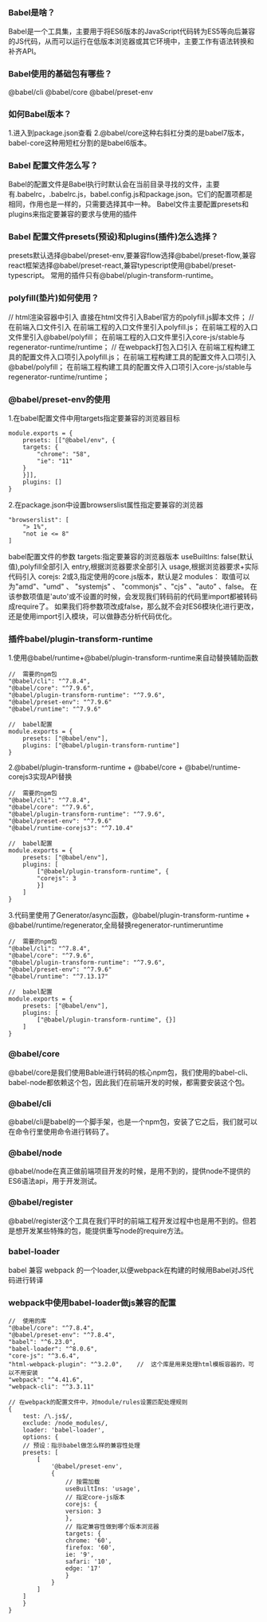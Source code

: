 ### Babel是啥？
Babel是一个工具集，主要用于将ES6版本的JavaScript代码转为ES5等向后兼容的JS代码，从而可以运行在低版本浏览器或其它环境中，主要工作有语法转换和补齐API。

### Babel使用的基础包有哪些？
@babel/cli @babel/core @babel/preset-env

### 如何Babel版本？
1.进入到package.json查看
2.@babel/core这种右斜杠分类的是babel7版本，babel-core这种用短杠分割的是babel6版本。

### Babel 配置文件怎么写？
Babel的配置文件是Babel执行时默认会在当前目录寻找的文件，主要有.babelrc，.babelrc.js，babel.config.js和package.json。它们的配置项都是相同，作用也是一样的，只需要选择其中一种。
Babel文件主要配置presets和plugins来指定要兼容的要求与使用的插件

### Babel 配置文件presets(预设)和plugins(插件)怎么选择？
presets默认选择@babel/preset-env,要兼容flow选择@babel/preset-flow,兼容react框架选择@babel/preset-react,兼容typescript使用@babel/preset-typescript。
常用的插件只有@babel/plugin-transform-runtime。

### polyfill(垫片)如何使用？
//  html渲染容器中引入
直接在html文件引入Babel官方的polyfill.js脚本文件；
//  在前端入口文件引入
在前端工程的入口文件里引入polyfill.js；
在前端工程的入口文件里引入@babel/polyfill；
在前端工程的入口文件里引入core-js/stable与regenerator-runtime/runtime；
//  在webpack打包入口引入
在前端工程构建工具的配置文件入口项引入polyfill.js；
在前端工程构建工具的配置文件入口项引入@babel/polyfill；
在前端工程构建工具的配置文件入口项引入core-js/stable与regenerator-runtime/runtime；

### @babel/preset-env的使用
1.在babel配置文件中用targets指定要兼容的浏览器目标

    module.exports = {
        presets: [["@babel/env", {
        targets: {
            "chrome": "58",
            "ie": "11"
        }
        }]],
        plugins: []
    }

2.在package.json中设置browserslist属性指定要兼容的浏览器

    "browserslist": [
        "> 1%",
        "not ie <= 8"
    ]

babel配置文件的参数
targets:指定要兼容的浏览器版本
useBuiltIns:
    false(默认值),polyfill全部引入
    entry,根据浏览器要求全部引入
    usage,根据浏览器要求+实际代码引入
corejs:
    2或3,指定使用的core.js版本，默认是2
modules：
    取值可以为"amd"、"umd" 、 "systemjs" 、 "commonjs" 、"cjs" 、"auto" 、false。
    在该参数项值是'auto'或不设置的时候，会发现我们转码前的代码里import都被转码成require了。
    如果我们将参数项改成false，那么就不会对ES6模块化进行更改，还是使用import引入模块，可以做静态分析代码优化。

### 插件babel/plugin-transform-runtime
1.使用@babel/runtime+@babel/plugin-transform-runtime来自动替换辅助函数

    //  需要的npm包
    "@babel/cli": "^7.8.4",
    "@babel/core": "^7.9.6",
    "@babel/plugin-transform-runtime": "^7.9.6",
    "@babel/preset-env": "^7.9.6"
    "@babel/runtime": "^7.9.6"

    //  babel配置
    module.exports = {
        presets: ["@babel/env"],
        plugins: ["@babel/plugin-transform-runtime"]
    }

2.@babel/plugin-transform-runtime + @babel/core + @babel/runtime-corejs3实现API替换

    //  需要的npm包
    "@babel/cli": "^7.8.4",
    "@babel/core": "^7.9.6",
    "@babel/plugin-transform-runtime": "^7.9.6",
    "@babel/preset-env": "^7.9.6"
    "@babel/runtime-corejs3": "^7.10.4"

    //  babel配置
    module.exports = {
        presets: ["@babel/env"],
        plugins: [
            ["@babel/plugin-transform-runtime", {
            "corejs": 3
            }]
        ]
    }

3.代码里使用了Generator/async函数，@babel/plugin-transform-runtime + @babel/runtime/regenerator,全局替换regenerator-runtimeruntime

    //  需要的npm包
    "@babel/cli": "^7.8.4",
    "@babel/core": "^7.9.6",
    "@babel/plugin-transform-runtime": "^7.9.6",
    "@babel/preset-env": "^7.9.6"
    "@babel/runtime": "^7.13.17"

    //  babel配置
    module.exports = {
        presets: ["@babel/env"],
        plugins: [
            ["@babel/plugin-transform-runtime", {}]
        ]
    }

### @babel/core
@babel/core是我们使用Bable进行转码的核心npm包，我们使用的babel-cli、babel-node都依赖这个包，因此我们在前端开发的时候，都需要安装这个包。

### @babel/cli
@babel/cli是babel的一个脚手架，也是一个npm包，安装了它之后，我们就可以在命令行里使用命令进行转码了。

### @babel/node
@babel/node在真正做前端项目开发的时候，是用不到的，提供node不提供的ES6语法api，用于开发测试。

### @babel/register
@babel/register这个工具在我们平时的前端工程开发过程中也是用不到的。但若是想开发某些特殊的包，能提供重写node的require方法。

### babel-loader
babel 兼容 webpack 的一个loader,以便webpack在构建的时候用Babel对JS代码进行转译

### webpack中使用babel-loader做js兼容的配置

    //  使用的库
    "@babel/core": "^7.8.4",
    "@babel/preset-env": "^7.8.4",
    "babel": "^6.23.0",
    "babel-loader": "^8.0.6",
    "core-js": "^3.6.4",
    "html-webpack-plugin": "^3.2.0",    //  这个库是用来处理html模板容器的，可以不用安装
    "webpack": "^4.41.6",
    "webpack-cli": "^3.3.11"

    // 在webpack的配置文件中，对module/rules设置匹配处理规则
    {
        test: /\.js$/,
        exclude: /node_modules/,
        loader: 'babel-loader',
        options: {
        // 预设：指示babel做怎么样的兼容性处理
        presets: [
            [
                '@babel/preset-env',
                {
                    // 按需加载
                    useBuiltIns: 'usage',
                    // 指定core-js版本
                    corejs: {
                    version: 3
                    },
                    // 指定兼容性做到哪个版本浏览器
                    targets: {
                    chrome: '60',
                    firefox: '60',
                    ie: '9',
                    safari: '10',
                    edge: '17'
                    }
                }
            ]
        ]
        }
    }